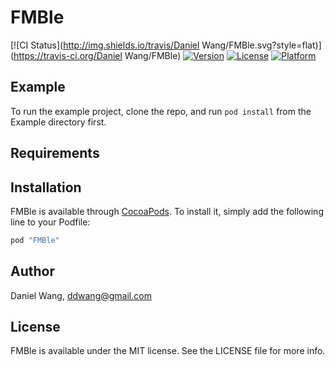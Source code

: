 # FMBle

[![CI Status](http://img.shields.io/travis/Daniel Wang/FMBle.svg?style=flat)](https://travis-ci.org/Daniel Wang/FMBle)
[![Version](https://img.shields.io/cocoapods/v/FMBle.svg?style=flat)](http://cocoapods.org/pods/FMBle)
[![License](https://img.shields.io/cocoapods/l/FMBle.svg?style=flat)](http://cocoapods.org/pods/FMBle)
[![Platform](https://img.shields.io/cocoapods/p/FMBle.svg?style=flat)](http://cocoapods.org/pods/FMBle)

## Example

To run the example project, clone the repo, and run `pod install` from the Example directory first.

## Requirements

## Installation

FMBle is available through [CocoaPods](http://cocoapods.org). To install
it, simply add the following line to your Podfile:

```ruby
pod "FMBle"
```

## Author

Daniel Wang, ddwang@gmail.com

## License

FMBle is available under the MIT license. See the LICENSE file for more info.
